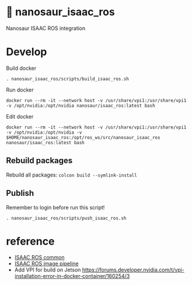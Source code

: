 # 🍏 nanosaur_isaac_ros

Nanosaur ISAAC ROS integration

# Develop

Build docker
```
. nanosaur_isaac_ros/scripts/build_isaac_ros.sh 
```

Run docker
```
docker run --rm -it --network host -v /usr/share/vpi1:/usr/share/vpi1 -v /opt/nvidia:/opt/nvidia nanosaur/isaac_ros:latest bash
```

Edit docker
```
docker run --rm -it --network host -v /usr/share/vpi1:/usr/share/vpi1 -v /opt/nvidia:/opt/nvidia -v $HOME/nanosaur_isaac_ros:/opt/ros_ws/src/nanosaur_isaac_ros nanosaur/isaac_ros:latest bash
```

## Rebuild packages

Rebuild all packages: `colcon build --symlink-install`

## Publish

Remember to login before run this script!
```
. nanosaur_isaac_ros/scripts/push_isaac_ros.sh 
```

# reference

* [ISAAC ROS common](https://github.com/NVIDIA-AI-IOT/isaac_ros_common.git)
* [ISAAC ROS image pipeline](https://github.com/NVIDIA-AI-IOT/isaac_ros_image_pipeline.git)
* Add VPI for build on Jetson https://forums.developer.nvidia.com/t/vpi-installation-error-in-docker-container/160254/3